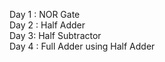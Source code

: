 Day 1 : NOR Gate \
Day 2 : Half Adder \
Day 3: Half Subtractor \
Day 4 : Full Adder using Half Adder

